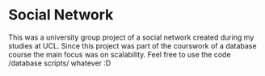 # Social Network
This was a university group project of a social network created during my studies at UCL.
Since this project was part of the courswork of a database course the main focus was on scalability. Feel free to use the code /database scripts/ whatever :D
